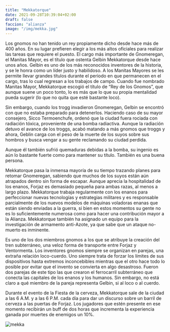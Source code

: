 ```yaml
---
title: "Mekkatorque"
date: 2021-09-28T10:39:04+02:00
draft: false
faccion: "alianza"
image: "/img/mekka.jpg"
---
```

Los gnomos no han tenido un rey propiamente dicho desde hace más de 400 años. En su lugar prefieren elegir a los más altos oficiales para realizar las tareas que requiere el puesto. El cargo más importante de Gnomeregan, el Manitas Mayor, es el título que ostenta Gelbin Mekkatorque desde hace unos años. Gelbin es uno de los más reconocidos inventores de la historia, y se le honra como un líder justo y habilidoso. A los Manitas Mayores se les permite llevar grandes títulos durante el periodo en que permanecen en el cargo, tras lo cual regresan a los trabajos de campo. Cuando fue nombrado Manitas Mayor, Mekkatorque escogió el título de “Rey de los Gnomos”, que aunque suene un poco tonto, lo es más que lo que su propia mentalidad pueda sugerir (lo que no quita que esté bastante loco).

Sin embargo, cuando los trogg invadieron Gnomeregan, Gelbin se encontró con que no estaba preparado para detenerlos. Haciendo caso de su mayor consejero, Sicco Termoenchufe, ordenó que la ciudad fuera rociada con radiación tóxica, proveniente de una bomba radiactiva. Aunque la radiación detuvo el avance de los troggs, acabó matando a más gnomos que troggs y ahora, Geblin carga con el peso de la muerte de los suyos sobre sus hombros y busca vengar a su gente reclamando su ciudad perdida.

Aunque él también sufrió quemaduras debidas a la bomba, su ingenio es aún lo bastante fuerte como para mantener su título. También es una buena persona.

Mekkatorque pasa la inmensa mayoría de su tiempo trazando planes para retomar Gnomeregan, sabiendo que muchos de los suyos están aún atrapados dentro sin forma de escapar. Aunque aprecia la hospitalidad de los enanos, Forjaz es demasiado pequeña para ambas razas, al menos a largo plazo. Mekkatorque trabaja regularmente con los enanos para perfeccionar nuevas tecnologías y estrategias militares y es responsable parcialmente de los nuevos modelos de máquinas voladoras enanas que están siendo enviadas a la guerra, si bien en estos momentos su gente no es lo suficientemente numerosa como para hacer una contribución mayor a la Alianza. Mekkatorque también ha asignado un equipo para la investigación de armamento anti-Azote, ya que sabe que un ataque no-muerto es inminente.

Es uno de los dos miembros gnomos a los que se atribuye la creación del tren subterráneo, una veloz forma de transporte entre Forjaz y Ventormenta. Los inventores gnomos siempre se organizan en parejas, una extraña relación loco-cuerdo. Uno siempre trata de forzar los límites de sus dispositivos hasta extremos inconcebibles mientras que el otro hace todo lo posible por evitar que el invento se convierta en algo desastroso. Fueron dos parejas de este tipo las que crearon el ferrocarril subterráneo que conecta las capitales de los enanos y los humanos. Sin embargo, no está claro a qué miembro de la pareja representa Gelbin, si al loco o al cuerdo.

Durante el evento de la Fiesta de la cerveza, Mekkatorque sale de la ciudad a las 6 A.M. y a las 6 P.M. cada día para dar un discurso sobre un barril de cerveza a las puertas de Forjaz. Los jugadores que estén presente en ese momento recibirán un buff de dos horas que incrementa la experiencia ganada por muertes de enemigos un 10%.

![mekka](/img/mekka.jpg)